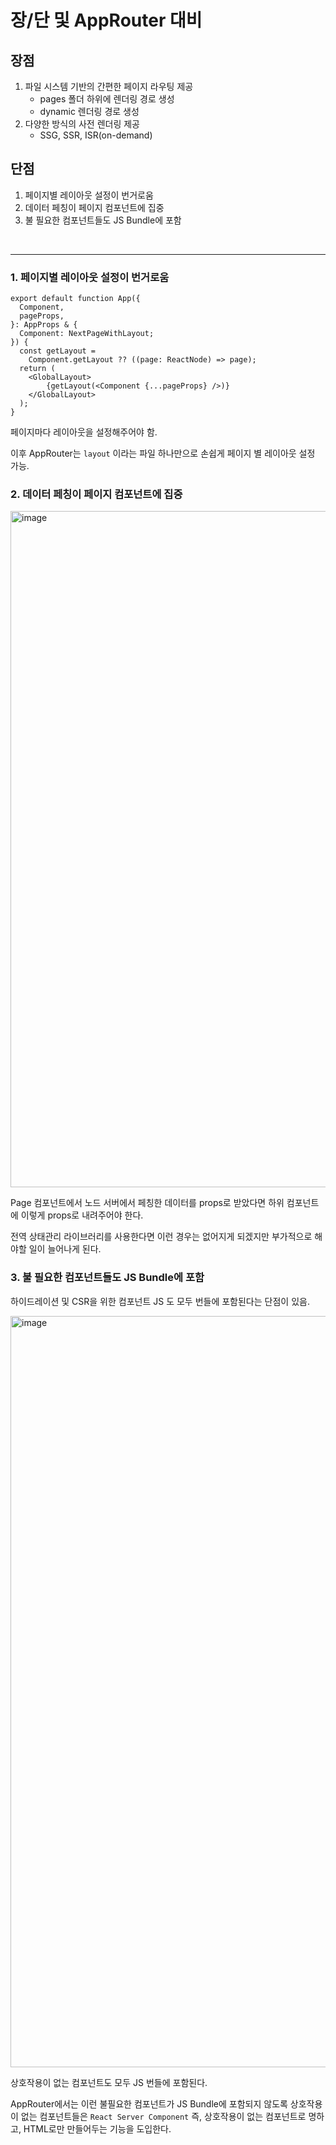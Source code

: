# 장/단 및 AppRouter 대비

## 장점

1. 파일 시스템 기반의 간편한 페이지 라우팅 제공
   - pages 폴더 하위에 렌더링 경로 생성
   - dynamic 렌더링 경로 생성
2. 다양한 방식의 사전 렌더링 제공
   - SSG, SSR, ISR(on-demand)

## 단점

1. 페이지별 레이아웃 설정이 번거로움
2. 데이터 페칭이 페이지 컴포넌트에 집중
3. 불 필요한 컴포넌트들도 JS Bundle에 포함

<br/>

---

### 1. 페이지별 레이아웃 설정이 번거로움

```tsx
export default function App({
  Component,
  pageProps,
}: AppProps & {
  Component: NextPageWithLayout;
}) {
  const getLayout = 
    Component.getLayout ?? ((page: ReactNode) => page);
  return (
  	<GlobalLayout>
    	{getLayout(<Component {...pageProps} />)}
    </GlobalLayout>
  );
}
```

페이지마다 레이아웃을 설정해주어야 함.

이후 AppRouter는 `layout` 이라는 파일 하나만으로 손쉽게 페이지 별 레이아웃 설정 가능.

### 2. 데이터 페칭이 페이지 컴포넌트에 집중

<img width="1082" alt="image" src="https://github.com/user-attachments/assets/37a14ce6-8294-4164-a70c-1d91141bea6a">

Page 컴포넌트에서 노드 서버에서 페칭한 데이터를 props로 받았다면 하위 컴포넌트에 이렇게 props로 내려주어야 한다.

전역 상태관리 라이브러리를 사용한다면 이런 경우는 없어지게 되겠지만 부가적으로 해야할 일이 늘어나게 된다.

### 3. 불 필요한 컴포넌트들도 JS Bundle에 포함

하이드레이션 및 CSR을 위한 컴포넌트 JS 도 모두 번들에 포함된다는 단점이 있음.

<img width="1202" alt="image" src="https://github.com/user-attachments/assets/69d202af-0f7f-400e-a796-1198e70274d9">

상호작용이 없는 컴포넌트도 모두 JS 번들에 포함된다.

AppRouter에서는 이런 불필요한 컴포넌트가 JS Bundle에 포함되지 않도록 상호작용이 없는 컴포넌트들은 `React Server Component` 즉, 상호작용이 없는 컴포넌트로 명하고, HTML로만 만들어두는 기능을 도입한다.

